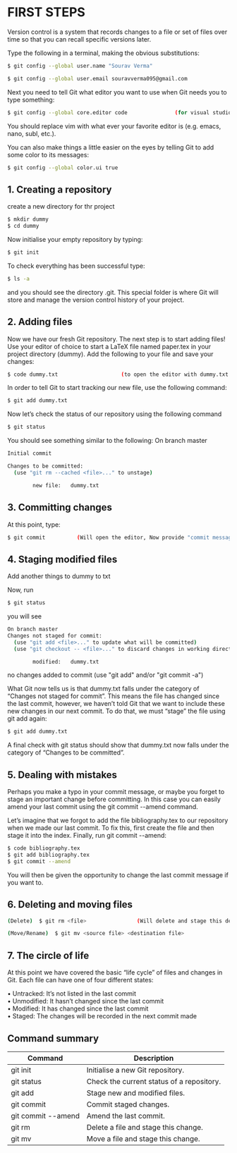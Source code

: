 # FIRST STEPS


Version control is a system that records changes to a file or set of files over time so that 
you can recall specific versions later.

Type the following in a terminal, making the obvious substitutions:
```bash
$ git config --global user.name "Sourav Verma"

$ git config --global user.email souravverma095@gmail.com
```

Next you need to tell Git what editor you want to use when Git needs you to type something:
```bash
$ git config --global core.editor code               (for visual studio code)
```

You should replace vim with what ever your favorite editor is (e.g. emacs, nano, subl, etc.).

You can also make things a little easier on the eyes by telling Git to add some color to its messages:
```bash
$ git config --global color.ui true
```

## 1. Creating a repository

create a new directory for thr project
```bash
$ mkdir dummy
$ cd dummy
```
Now initialise your empty repository by typing:
```bash
$ git init
```
To check everything has been successful type:
```bash
$ ls -a
```
and you should see the directory .git. This special folder is where Git will store and manage the version 
control history of your project.


## 2. Adding files

Now we have our fresh Git repository. The next step is to start adding files!
Use your editor of choice to start a LaTeX file named paper.tex in your project directory (dummy).
Add the following to your file and save your changes:
```bash
$ code dummy.txt                    (to open the editor with dummy.txt file and write something in it.)
```
In order to tell Git to start tracking our new file, use the following command:
```bash
$ git add dummy.txt
```
Now let’s check the status of our repository using the following command
```bash
$ git status
```
You should see something similar to the following:
On branch master
```bash
Initial commit

Changes to be committed:
  (use "git rm --cached <file>..." to unstage)

        new file:   dummy.txt
```

## 3. Committing changes

At this point, type:
```bash
$ git commit          (Will open the editor, Now provide "commit message" (usually <=80 chars), save it & exit)
```

## 4. Staging modified files

Add another things to dummy to txt

Now, run 
```bash
$ git status
```
you will see
```bash
On branch master
Changes not staged for commit:
  (use "git add <file>..." to update what will be committed)
  (use "git checkout -- <file>..." to discard changes in working directory)

        modified:   dummy.txt
 ```

no changes added to commit (use "git add" and/or "git commit -a")

What Git now tells us is that dummy.txt falls under the category of “Changes not staged for commit”. This
means the file has changed since the last commit, however, we haven’t told Git that we want to include 
these new changes in our next commit. To do that, we must “stage” the file using git add again:
```bash
$ git add dummy.txt
```
A final check with git status should show that dummy.txt now falls under the category of “Changes to be
committed”.


## 5. Dealing with mistakes

Perhaps you make a typo in your commit message, or maybe you forget to stage an important change before
committing. In this case you can easily amend your last commit using the git commit --amend command.

Let’s imagine that we forgot to add the file bibliography.tex to our repository when we made our last
commit. To fix this, first create the file and then stage it into the index. Finally, run git commit --amend:
```bash
$ code bibliography.tex
$ git add bibliography.tex
$ git commit --amend
```
You will then be given the opportunity to change the last commit message if you want to.

## 6. Deleting and moving files
```bash
(Delete)  $ git rm <file>                (Will delete and stage this delete action for your next commit)

(Move/Rename)  $ git mv <source file> <destination file>
```

## 7. The circle of life

At this point we have covered the basic “life cycle” of files and changes in Git. Each file can have one of four
different states:

• Untracked: It’s not listed in the last commit <br>
• Unmodified: It hasn’t changed since the last commit <br>
• Modified: It has changed since the last commit <br>
• Staged: The changes will be recorded in the next commit made


## Command summary

|Command                     |Description                               |
|----------------------------|------------------------------------------|  
|git init                    |Initialise a new Git repository.          |
|git status                  |Check the current status of a repository. |
|git add                     |Stage new and modified files.             |
|git commit                  |Commit staged changes.                    |
|git commit --amend          |Amend the last commit.                    |
|git rm                      |Delete a file and stage this change.      | 
|git mv                      |Move a file and stage this change.        |



